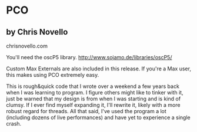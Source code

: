 PCO
====================
by Chris Novello
---------------------
chrisnovello.com

You'll need the oscP5 library.
http://www.sojamo.de/libraries/oscP5/

Custom Max Externals are also included in this release. If you're a Max user, this makes using PCO extremely easy.

This is rough&quick code that I wrote over a weekend a few years back when I was learning to program. I figure others might like to tinker with it, just be warned that my design is from when I was starting and is kind of clumsy. If I ever find myself expanding it, I'll rewrite it, likely with a more robust regard for threads. All that said, I've used the program a lot (including dozens of live performances) and have yet to experience a single crash.